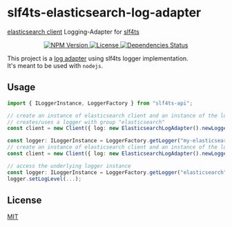 # slf4ts-elasticsearch-log-adapter

[elasticsearch client](https://github.com/elastic/elasticsearch-js) Logging-Adapter for [slf4ts](https://www.npmjs.org/package/slf4ts-api)

<p align="center">
    <a href="https://www.npmjs.org/package/slf4ts-elasticsearch-log-adapter">
        <img src="https://img.shields.io/npm/v/slf4ts-elasticsearch-log-adapter.svg" alt="NPM Version">
    </a>
    <a href="https://www.npmjs.org/package/slf4ts-elasticsearch-log-adapter">
        <img src="https://img.shields.io/npm/l/slf4ts-elasticsearch-log-adapter.svg" alt="License">
    </a>
    <a href="https://david-dm.org/rstiller/slf4ts-elasticsearch-log-adapter">
        <img src="https://img.shields.io/david/rstiller/slf4ts-elasticsearch-log-adapter.svg" alt="Dependencies Status">
    </a>
</p>

This project is a [log adapter](https://www.elastic.co/guide/en/elasticsearch/client/javascript-api/current/logging.html) using slf4ts logger implementation.  
It's meant to be used with `nodejs`.

## Usage

```typescript
import { ILoggerInstance, LoggerFactory } from "slf4ts-api";

// create an instance of elasticsearch client and an instance of the logging adapter for that client
// creates/uses a logger with group "elasticsearch"
const client = new Client({ log: new ElasticsearchLogAdapter().newLogger() });

const logger: ILoggerInstance = LoggerFactory.getLogger("my-elasticsearch");
// create an instance of elasticsearch client and an instance of the logging adapter with a precreated logger instance
const client = new Client({ log: new ElasticsearchLogAdapter().newLogger(logger) });

// access the underlying logger instance
const logger: ILoggerInstance = LoggerFactory.getLogger("elasticsearch");
logger.setLogLevel(...);
```

## License

[MIT](https://www.opensource.org/licenses/mit-license.php)
